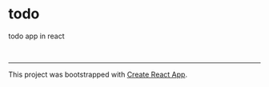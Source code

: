 # todo
todo app in react

<br /><hr>
This project was bootstrapped with [Create React App](https://github.com/facebook/create-react-app).
